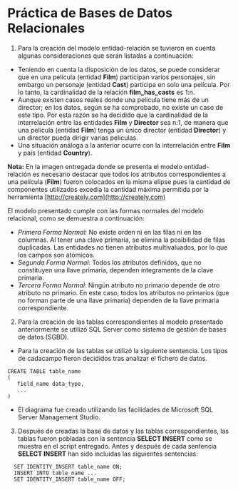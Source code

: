 # Práctica de Bases de Datos Relacionales

1. Para la creación del modelo entidad-relación se tuvieron en cuenta algunas consideraciones que serán listadas a continuación:

* Teniendo en cuenta la disposición de los datos, se puede considerar que en una película (entidad **Film**) participan varios personajes, sin embargo un personaje (entidad **Cast**) participa en solo una película. Por lo tanto, la cardinalidad de la relación **film_has_casts** es 1:n.
* Aunque existen casos reales donde una película tiene más de un director; en los datos, según se ha comprobado, no existe un caso de este tipo. Por esta razón se ha decidido que la cardinalidad de la interrelación entre las entidades **Film** y **Director** sea n:1, de manera que una película (entidad **Film**) tenga un único director (entidad **Director**) y un director pueda dirigir varias películas.
* Una situación análoga a la anterior ocurre con la interrelación entre **Film** y país (entidad **Country**).

**Nota:** En la imagen entregada donde se presenta el modelo entidad-relación es necesario destacar que todos los atributos correspondientes a una película (**Film**) fueron colocados en la misma elipse pues la cantidad de componentes utilizados excedía la cantidad máxima permitida por la herramienta [http://creately.com](http://creately.com)

El modelo presentado cumple con las formas normales del modelo relacional, como se demuestra a continuación:

* *Primera Forma Normal*: No existe orden ni en las filas ni en las columnas. Al tener una clave primaria, se elimina la posibilidad de filas duplicadas. Las entidades no tienen atributos multivaluados, por lo que los campos son atómicos.
* *Segunda Forma Normal*: Todos los atributos definidos, que no constituyen una llave primaria, dependen íntegramente de la clave primaria.
* *Tercera Forma Normal*: Ningún atributo no primario depende de otro atributo no primario. En este caso, todos los atributos no primarios (que no forman parte de una llave primaria) dependen de la llave primaria correspondiente.

2. Para la creación de las tablas correspondientes al modelo presentado anteriormente se utilizó SQL Server como sistema de gestión de bases de datos (SGBD).

  * Para la creación de las tablas se utilizó la siguiente sentencia. Los tipos de cadacampo fieron decididos tras analizar el fichero de datos.  
  ~~~ 
  CREATE TABLE table_name
  ( 
     field_name data_type,
     ...
  )
   ~~~      
   * El diagrama fue creado utilizando las facilidades de Microsoft SQL Server Management Studio.   
   
3. Después de creadas la base de datos y las tablas correspondientes, las tablas fueron pobladas con la sentencia **SELECT INSERT** como se muestra en el script entregado. 
Antes y después de cada sentencia **SELECT INSERT** han sido incluidas las siguientes sentencias:
~~~ 
  SET IDENTITY_INSERT table_name ON;
  INSERT INTO table_name ...
  SET IDENTITY_INSERT table_name OFF;
~~~
   



